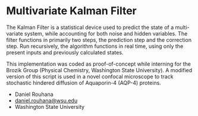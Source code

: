 # Multivariate Kalman Filter

   The Kalman Filter is a statistical device used to predict the state of a multi-variate system, while accounting for both noise and hidden variables. The filter functions in primarily two steps, the prediction step and the correction step. Run recursively, the algorithm functions in real time, using only the present inputs and previously calculated states.

   This implementation was coded as proof-of-concept while interning for the Brozik Group (Physical Chemistry, Washington State University). A modified version of this script is used in a novel confocal microscope to track stochastic hindered diffusion of Aquaporin-4 (AQP-4) proteins.


- Daniel Rouhana
- daniel.rouhana@wsu.edu
- Washington State University
